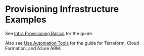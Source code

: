 # Provisioning Infrastructure Examples

See [Infra Provisioning Basics](https://docs.cloudify.co/latest/trial_getting_started/examples/basic/) for the guide.

Also see [Use Automation Tools](https://docs.cloudify.co/latest/trial_getting_started/examples/automation_tools/) for the guide for Terraform, Cloud Formation, and Azure ARM.
